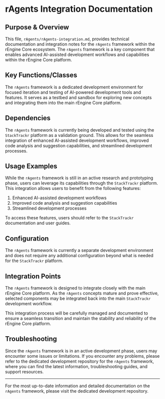 # rAgents Integration Documentation

## Purpose & Overview

This file, `rAgents/rAgents-integration.md`, provides technical documentation and integration notes for the `rAgents` framework within the rEngine Core ecosystem. The `rAgents` framework is a key component that enables advanced AI-assisted development workflows and capabilities within the rEngine Core platform.

## Key Functions/Classes

The `rAgents` framework is a dedicated development environment for focused iteration and testing of AI-powered development tools and features. It serves as a testbed and sandbox for exploring new concepts and integrating them into the main rEngine Core platform.

## Dependencies

The `rAgents` framework is currently being developed and tested using the `StackTrackr` platform as a validation ground. This allows for the seamless integration of enhanced AI-assisted development workflows, improved code analysis and suggestion capabilities, and streamlined development processes.

## Usage Examples

While the `rAgents` framework is still in an active research and prototyping phase, users can leverage its capabilities through the `StackTrackr` platform. This integration allows users to benefit from the following features:

1. Enhanced AI-assisted development workflows
2. Improved code analysis and suggestion capabilities
3. Streamlined development processes

To access these features, users should refer to the `StackTrackr` documentation and user guides.

## Configuration

The `rAgents` framework is currently a separate development environment and does not require any additional configuration beyond what is needed for the `StackTrackr` platform.

## Integration Points

The `rAgents` framework is designed to integrate closely with the main rEngine Core platform. As the `rAgents` concepts mature and prove effective, selected components may be integrated back into the main `StackTrackr` development workflow.

This integration process will be carefully managed and documented to ensure a seamless transition and maintain the stability and reliability of the rEngine Core platform.

## Troubleshooting

Since the `rAgents` framework is in an active development phase, users may encounter some issues or limitations. If you encounter any problems, please refer to the dedicated development repository for the `rAgents` framework, where you can find the latest information, troubleshooting guides, and support resources.

---

For the most up-to-date information and detailed documentation on the `rAgents` framework, please visit the dedicated development repository.
